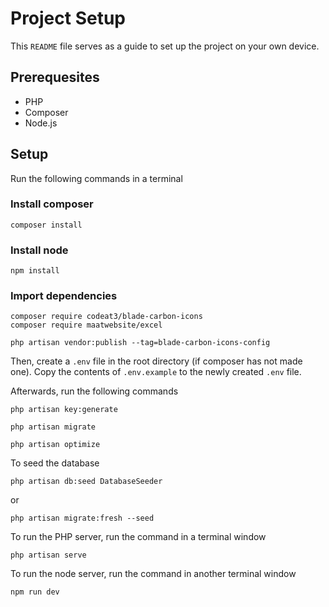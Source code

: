 # Project Setup
This `README` file serves as a guide to set up the project on your own device.

## Prerequesites
- PHP
- Composer
- Node.js

## Setup
Run the following commands in a terminal

### Install composer
```
composer install
```

### Install node
```
npm install
```

### Import dependencies
```
composer require codeat3/blade-carbon-icons
composer require maatwebsite/excel
```
```
php artisan vendor:publish --tag=blade-carbon-icons-config
```

Then, create a `.env` file in the root directory (if composer has not made one).
Copy the contents of `.env.example` to the newly created `.env` file.

Afterwards, run the following commands

```
php artisan key:generate
```
```
php artisan migrate
```
```
php artisan optimize
```

To seed the database
```
php artisan db:seed DatabaseSeeder
```
or
```
php artisan migrate:fresh --seed
```

To run the PHP server, run the command in a terminal window
```
php artisan serve
```

To run the node server, run the command in another terminal window
```
npm run dev
```
